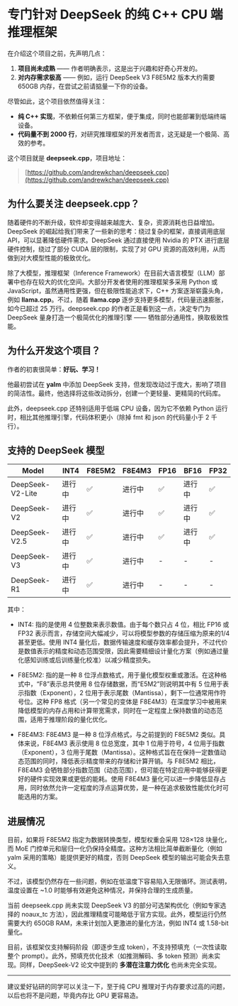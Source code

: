 # 专门针对 DeepSeek 的纯 C++ CPU 端推理框架  

在介绍这个项目之前，先声明几点：  

1. **项目尚未成熟** —— 作者明确表示，这是出于兴趣和好奇心开发的。  
2. **对内存需求极高** —— 例如，运行 DeepSeek V3 F8E5M2 版本大约需要 650GB 内存，在尝试之前请掂量一下你的设备。  

尽管如此，这个项目依然值得关注：  

- **纯 C++ 实现**，不依赖任何第三方框架，便于集成，同时也能部署到低端终端设备。  
- **代码量不到 2000 行**，对研究推理框架的开发者而言，这无疑是一个极简、高效的参考。

这个项目就是 **deepseek.cpp**，项目地址：  
> [https://github.com/andrewkchan/deepseek.cpp](https://github.com/andrewkchan/deepseek.cpp)  

## 为什么要关注 deepseek.cpp？  

随着硬件的不断升级，软件却变得越来越庞大、复杂，资源消耗也日益增加。DeepSeek 的崛起给我们带来了一些新的思考：绕过复杂的框架，直接调用底层 API，可以显著降低硬件需求。DeepSeek 通过直接使用 Nvidia 的 PTX 进行底层硬件控制，绕过了部分 CUDA 层的限制，实现了对 GPU 资源的高效利用，从而做到对大模型性能的极致优化。  

除了大模型，推理框架（Inference Framework）在目前大语言模型（LLM）部署中也存在较大的优化空间。大部分开发者使用的推理框架多采用 Python 或 JavaScript，虽然通用性更强，但在极限性能追求下，C++ 方案逐渐崭露头角，例如 **llama.cpp**。不过，随着 **llama.cpp** 逐步支持更多模型，代码量迅速膨胀，如今已超过 25 万行。deepseek.cpp 的作者正是看到这一点，决定专门为 DeepSeek 量身打造一个极简优化的推理引擎 —— 牺牲部分通用性，换取极致性能。  

## 为什么开发这个项目？  

作者的初衷很简单：**好玩、学习！**  

他最初尝试在 **yalm** 中添加 DeepSeek 支持，但发现改动过于庞大，影响了项目的简洁性。最终，他选择将这些改动拆分，创建一个更轻量、更精简的代码库。  

此外，deepseek.cpp 还特别适用于低端 CPU 设备，因为它不依赖 Python 运行时，相比其他推理引擎，代码体积更小（除掉 fmt 和 json 的代码量小于 2 千行）。  

## 支持的 DeepSeek 模型  

| Model | INT4 | F8E5M2 | F8E4M3 | FP16 | BF16 | FP32 |  
|-------|------|--------|--------|------|------|------|  
| DeepSeek-V2-Lite | 进行中 | ✅ | 进行中 | ✅ | 进行中 | ✅ |  
| DeepSeek-V2 | 进行中 | ✅ | 进行中 | ✅ | 进行中 | ✅ |  
| DeepSeek-V2.5 | 进行中 | ✅ | 进行中 | ✅ | 进行中 | ✅ |  
| DeepSeek-V3 | 进行中 | ✅ | 进行中 | - | - | - |  
| DeepSeek-R1 | 进行中 | ✅ | 进行中 | - | - | - |  

其中：

- INT4: 指的是使用 4 位整数来表示数值。由于每个数只占 4 位，相比 FP16 或 FP32 表示而言，存储空间大幅减少，可以将模型参数的存储压缩为原来的1/4甚至更低。使用 INT4 量化后，数据传输速度和缓存效率都会提升，不过代价是数值表示的精度和动态范围受限，因此需要精细设计量化方案（例如通过量化感知训练或后训练量化校准）以减少精度损失。
- F8E5M2: 指的是一种 8 位浮点数格式，用于量化模型权重或激活。在这种格式中，“F8”表示总共使用 8 位存储数据，而“E5M2”则说明其中有 5 位用于表示指数（Exponent），2 位用于表示尾数（Mantissa），剩下一位通常用作符号位。这种 FP8 格式（另一个常见的变体是 F8E4M3）在深度学习中被用来降低模型的内存占用和计算带宽需求，同时在一定程度上保持数值的动态范围，适用于推理阶段的量化优化。

- F8E4M3: F8E4M3 是一种 8 位浮点格式，与之前提到的 F8E5M2 类似。具体来说，F8E4M3 表示使用 8 位总宽度，其中 1 位用于符号，4 位用于指数（Exponent），3 位用于尾数（Mantissa）。这种格式旨在在保持一定数值动态范围的同时，降低表示精度带来的存储和计算开销。与 F8E5M2 相比，F8E4M3 会牺牲部分指数范围（动态范围），但可能在特定应用中能够获得更好的硬件实现效果或更低的能耗。使用 F8E4M3 量化可以进一步降低显存占用，同时依然允许一定程度的浮点运算优势，是一种在追求极致性能优化时可能选用的方案。

## 进展情况  

目前，如果将 F8E5M2 指定为数据转换类型，模型权重会采用 128×128 块量化，而 MoE 门控单元和层归一化仍保持全精度。这种方法相比简单截断量化（例如 yalm 采用的策略）能提供更好的精度，否则 DeepSeek 模型的输出可能会失去意义。  

不过，该模型仍然存在一些问题，例如在低温度下容易陷入无限循环。测试表明，温度设置在 ~1.0 时能够有效避免这种情况，并保持合理的生成质量。  

当前 deepseek.cpp 尚未实现 DeepSeek V3 的部分可选架构优化（例如专家选择的 noaux_tc 方法），因此推理精度可能略低于官方实现。此外，模型运行仍然需要大约 650GB RAM，未来计划加入更激进的量化方法，例如 INT4 或 1.58-bit 量化。  

目前，该框架仅支持解码阶段（即逐步生成 token），不支持预填充（一次性读取整个 prompt）。此外，预填充优化技术（如推测解码、多 token 预测）尚未实现。同样，DeepSeek-V2 论文中提到的 **多潜在注意力优化** 也尚未完全实现。  

---

建议爱好钻研的同学可以关注一下，至于纯 CPU 推理对于内存要求过高的问题，以后也将不是问题，毕竟内存比 GPU 更容易造。